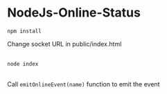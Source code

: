 # NodeJs-Online-Status

`npm install`

Change socket URL in public/index.html <br><br>
 
`node index`<br><br>

Call `emitOnlineEvent(name)` function to emit the event
